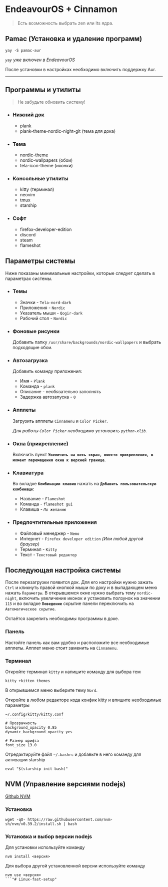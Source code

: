 # EndeavourOS + Cinnamon
> Есть возможность выбрать zen или lts ядра.
## Pamac (Установка и удаление программ)
```
yay -S pamac-aur
```
*`yay` уже включен в EndeavourOS*

После установки в настройках необходимо включить поддержку Aur.
____
## Программы и утилиты
> Не забудьте обновить систему!
- ### Нижний док
    - plank
    - plank-theme-nordic-night-git (тема для дока)
- ### Тема
    - nordic-theme
    - nordic-wallpapers (обои)
    - tela-icon-theme (иконки)
- ### Консольные утилиты
    - kitty (терминал)
    - neovim
    - tmux
    - starship
- ### Софт
    - firefox-developer-edition
    - discord
    - steam
    - flameshot
## Параметры системы
Ниже показаны минимальные настройки, которые следует сделать в параметрах системы.

- ### Темы
    - Значки - `Tela-nord-dark`
    - Приложения - `Nordic`
    - Указатель мыши - `Qogir-dark`
    - Рабочий стол - `Nordic`

- ### Фоновые рисунки
    Добавить папку `/usr/share/backgrounds/nordic-wallpapers` и выбрать подходящие обои.

- ### Автозагрузка
    Добавить команду приложения:

    - Имя - `Plank`
    - Команда - `plank`
    - Описание - необязательно заполнять
    - Задержка автозапуска - `0`

- ### Апплеты
    Загрузить апплеты `Cinnamenu` и `Color Picker`.

    *Для работы `Color Picker` необходимо установить `python-xlib`.*

- ### Окна (прикрепление)
    Включить пункт **`Увеличить на весь экран, вместо прикрепления, в момент перемещения окна к верхней границе`**.

- ### Клавиатура
    Во вкладке **`Комбинации клавиш`** нажать на **`Добавить пользовательскую комбинацю`**:
    - Название - `Flameshot`
    - Команда - `flameshot gui`
    - Клавиша - *`По желанию`*

- ### Предпочтительные приложения
    - Файловый менеджер - `Nemo`
    - Интернет - `Firefox developer edition` *(Или любой другой браузер)*
    - Терминал - `Kitty`
    - Текст - `Текстовый редактор`

## Последующая настройка системы
После перезагрузки появится док. Для его настройки нужно зажать `Ctrl` и кликнуть правой кнопкой мыши по доку и в выпадающем меню нажать `Параметры`.
В открывшемся окне нужно выбрать тему `nordic-night`, включить увеличение иконок и установить ползунок на значении `115` и во вкладке **`Поведение`** скрытие панели переключить на `Автоматическое скрытие`.

Остаётся закрепить необходимы программы в доке.

### Панель
Настойте панель как вам удобно и расположите все необходимые апплеты. Апплет меню стоит заменить на `Cinnamenu`.

### Терминал
Откройте терминал `kitty` и напишите команду для выбора тем
```
kitty +kitten themes
```
В открывшемся меню выберите тему `Nord`.

Откройте в любом редакторе кода конфик kitty и впишите необходимые параметры
```
~/.config/kitty/kitty.conf
--------------------------
# Прозрачность
background_opacity 0.85
dynamic_background_opacity yes

# Размер шрифта
font_size 13.0
```

Отредактируйте файл `~/.bashrc` и добавьте в него команду для активации starship
```
eval "$(starship init bash)"
```

## NVM (Управление версиями nodejs)
[Github NVM](https://github.com/nvm-sh/nvm#installing-and-updating)
### Установка
```
wget -qO- https://raw.githubusercontent.com/nvm-sh/nvm/v0.39.2/install.sh | bash
```

### Установка и выбор версии nodejs

Для установки используйте команду
```
nvm install <версия>
```

Для выбора другой установленной версии используйте команду
```
nvm use <версия>
```"# Linux-fast-setup" 
